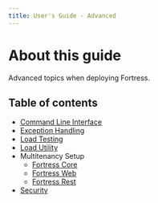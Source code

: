 ```yaml
---
title: User's Guide - Advanced
---
```


# About this guide

Advanced topics when deploying Fortress.

## Table of contents

* [Command Line Interface](cli.html)
* [Exception Handling](exception-handling.html)
* [Load Testing](load-testing.html)
* [Load Utility](load-utility.html)
* Multitenancy Setup 
  * [Fortress Core](https://github.com/apache/directory-fortress-core/blob/master/README-MULTITENANCY.md)
  * [Fortress Web](https://github.com/apache/directory-fortress-commander/blob/master/README-MULTITENANCY.md)
  * [Fortress Rest](https://github.com/apache/directory-fortress-enmasse/blob/master/README-MULTITENANCY.md)
* [Security](security.html)

